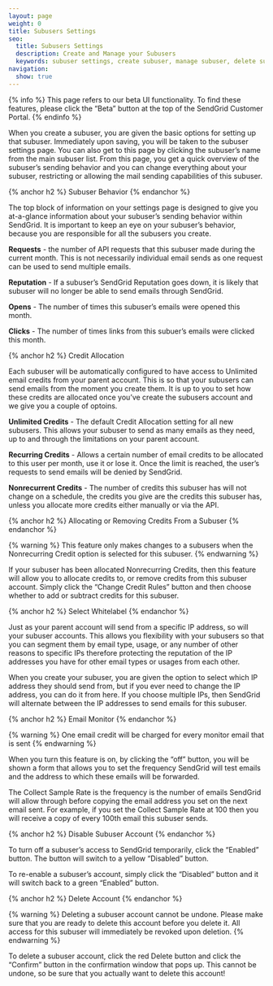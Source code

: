```yaml
---
layout: page
weight: 0
title: Subusers Settings
seo:
  title: Subusers Settings
  description: Create and Manage your Subusers
  keywords: subuser settings, create subuser, manage subuser, delete subuser
navigation:
  show: true
---
```


{% info %}
This page refers to our beta UI functionality. To find these features, please click the “Beta” button at the top of the SendGrid Customer Portal.
{% endinfo %}

When you create a subuser, you are given the basic options for setting up that subuser. Immediately upon saving, you will be taken to the subuser settings page. You can also get to this page by clicking the subuser’s name from the main subuser list.
From this page, you get a quick overview of the subuser’s sending behavior and you can change everything about your subuser, restricting or allowing the mail sending capabilities of this subuser. 

{% anchor h2 %}
Subuser Behavior
{% endanchor %}

The top block of information on your settings page is designed to give you at-a-glance information about your subuser’s sending behavior within SendGrid. It is important to keep an eye on your subuser’s behavior, because you are responsible for all the subusers you create.

**Requests** - the number of API requests that this subuser made during the current month. This is not necessarily individual email sends as one request can be used to send multiple emails.

**Reputation** - If a subuser’s SendGrid Reputation goes down, it is likely that subuser will no longer be able to send emails through SendGrid.

**Opens** - The number of times this subuser’s emails were opened this month.

**Clicks** - The number of times links from this subuer’s emails were clicked this month.


{% anchor h2 %}
Credit Allocation


Each subuser will be automatically configured to have access to Unlimited email credits from your parent account. This is so that your subusers can send emails from the moment you create them.  It is up to you to set how these credits are allocated once you’ve create the subusers account and we give you a couple of optoins.

**Unlimited Credits** - The default Credit Allocation setting for all new subusers. This allows your subuser to send as many emails as they need, up to and through the limitations on your parent account.

**Recurring Credits** - Allows a certain number of email credits to be allocated to this user per month, use it or lose it. Once the limit is reached, the user’s requests to send emails will be denied by SendGrid.

**Nonrecurrent Credits** - The number of credits this subuser has will not change on a schedule, the credits you give are the credits this subuser has, unless you allocate more credits either manually or via the API. 

{% anchor h2 %}
Allocating or Removing Credits From a Subuser
{% endanchor %}

{% warning %}
This feature only makes changes to a subusers when the Nonrecurring Credit option is selected for this subuser.
{% endwarning %}

If your subuser has been allocated Nonrecurring Credits, then this feature will allow you to allocate credits to, or remove credits from this subuser account. Simply click the “Change Credit Rules” button and then choose whether to add or subtract credits for this subuser.

{% anchor h2 %}
Select Whitelabel
{% endanchor %}

Just as your parent account will send from a specific IP address, so will your subuser accounts. This allows you flexibility with your subusers so that you can segment them by email type, usage, or any number of other reasons to specific IPs therefore protecting the reputation of the IP addresses you have for other email types or usages from each other.

When you create your subuser, you are given the option to select which IP address they should send from, but if you ever need to change the IP address, you can do it from here.  If you choose multiple IPs, then SendGrid will alternate between the IP addresses to send emails for this subuser.

{% anchor h2 %}
Email Monitor
{% endanchor %}

{% warning %}
One email credit will be charged for every monitor email that is sent
{% endwarning %}

When you turn this feature is on, by clicking the “off” button, you will be shown a form that allows you to set the frequency SendGrid will test emails and the address to which these emails will be forwarded.

The Collect Sample Rate is the frequency is the number of emails SendGrid will allow through before copying the email address you set on the next email sent. 
For example, if you set the Collect Sample Rate at 100 then you will receive a copy of every 100th email this subuser sends.

{% anchor h2 %}
Disable Subuser Account
{% endanchor %}

To turn off a subuser’s access to SendGrid temporarily, click the “Enabled” button. The button will switch to a yellow “Disabled” button.

To re-enable a subuser’s account, simply click the “Disabled” button and it will switch back to a green “Enabled” button.

{% anchor h2 %}
Delete Account
{% endanchor %}

{% warning %}
Deleting a subuser account cannot be undone. Please make sure that you are ready to delete this account before you delete it. All access for this subuser will immediately be revoked upon deletion.
{% endwarning %}

To delete a subuser account, click the red Delete button and click the “Confirm” button in the confirmation window that pops up. This cannot be undone, so be sure that you actually want to delete this account!